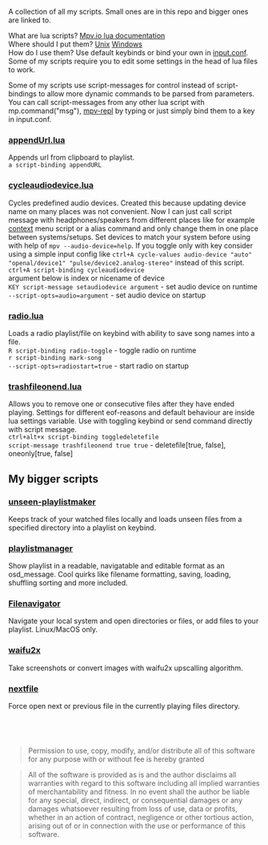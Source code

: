 A collection of all my scripts. Small ones are in this repo and bigger ones are linked to.  
  
What are lua scripts? [Mpv.io lua documentation](https://mpv.io/manual/master/#lua-scripting)  
Where should I put them? [Unix](https://mpv.io/manual/stable/#files) [Windows](https://mpv.io/manual/stable/#files-on-windows)  
How do I use them? Use default keybinds or bind your own in [input.conf](https://mpv.io/manual/stable/#input-conf). Some of my scripts require you to edit some settings in the head of lua files to work.  
  
Some of my scripts use script-messages for control instead of script-bindings to allow more dynamic commands to be parsed from parameters. You can call script-messages from any other lua script with mp.command("msg"), [mpv-repl](https://github.com/rossy/mpv-repl) by typing or just simply bind them to a key in input.conf.  

### [appendUrl.lua](https://github.com/donmaiq/mpv-scripts/blob/master/appendURL.lua)  
  Appends url from clipboard to playlist.  
  `a script-binding appendURL`  
### [cycleaudiodevice.lua](https://github.com/donmaiq/mpv-scripts/blob/master/cycleaudiodevice.lua)  
  Cycles predefined audio devices. Created this because updating device name on many places was not convenient. Now I can just call script message with headphones/speakers from different places like for example [context](https://gist.github.com/avih/bee746200b5712220b8bd2f230e535de) menu script or a alias command and only change them in one place between systems/setups. Set devices to match your system before using with help of `mpv --audio-device=help`. If you toggle only with key consider using a simple input config like `ctrl+A cycle-values audio-device "auto" "openal/device1" "pulse/device2.analog-stereo"` instead of this script.  
  `ctrl+A script-binding cycleaudiodevice`  
  argument below is index or nicename of device  
  `KEY script-message setaudiodevice argument` - set audio device on runtime  
  `--script-opts=audio=argument` - set audio device on startup  
### [radio.lua](https://github.com/donmaiq/mpv-scripts/blob/master/radio.lua)  
  Loads a radio playlist/file on keybind with ability to save song names into a file.  
  `R script-binding radio-toggle` - toggle radio on runtime  
  `r script-binding mark-song`  
  `--script-opts=radiostart=true` - start radio on startup  
### [trashfileonend.lua](https://github.com/donmaiq/mpv-scripts/blob/master/trashfileonend.lua)  
  Allows you to remove one or consecutive files after they have ended playing. Settings for different eof-reasons and default behaviour are inside lua settings variable. Use with toggling keybind or send command directly with script message.  
  `ctrl+alt+x script-binding toggledeletefile`  
  `script-message trashfileonend true true` - deletefile[true, false], oneonly[true, false]  
  
## My bigger scripts
### [unseen-playlistmaker](https://github.com/donmaiq/unseen-playlistmaker)
  Keeps track of your watched files locally and loads unseen files from a specified directory into a playlist on keybind.  
### [playlistmanager](https://github.com/donmaiq/Mpv-Playlistmanager)
  Show playlist in a readable, navigatable and editable format as an osd_message. Cool quirks like filename formatting, saving, loading, shuffling sorting and more included.
### [Filenavigator](https://github.com/donmaiq/mpv-filenavigator)
  Navigate your local system and open directories or files, or add files to your playlist. Linux/MacOS only.
### [waifu2x](https://github.com/donmaiq/mpv-waifu2x)  
  Take screenshots or convert images with waifu2x upscalling algorithm.
### [nextfile](https://github.com/donmaiq/mpv-nextfile)  
  Force open next or previous file in the currently playing files directory.  
  
  &nbsp;  
---
>Permission to use, copy, modify, and/or distribute all of this software for any purpose with or without fee is hereby granted  

>All of the software is provided as is and the author disclaims all warranties with regard to this software including all implied warranties of merchantability and fitness. In no event shall the author be liable for any special, direct, indirect, or consequential damages or any damages whatsoever resulting from loss of use, data or profits, whether in an action of contract, negligence or other tortious action, arising out of or in connection with the use or performance of this software.
